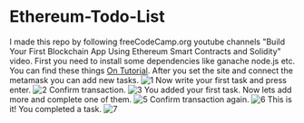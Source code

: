 # Ethereum-Todo-List
I made this repo by following freeCodeCamp.org youtube channels "Build Your First Blockchain App Using Ethereum Smart Contracts and Solidity" video.
First you need to install some dependencies like ganache node.js etc. You can find these things [On Tutorial](https://www.youtube.com/watch?v=coQ5dg8wM2o). After you set the site and connect the metamask you can add new tasks.
![1](https://user-images.githubusercontent.com/62032779/162579598-5deb73af-a747-49dd-975f-202142f30044.jpg)
Now write your first task and press enter.
![2](https://user-images.githubusercontent.com/62032779/162579622-74b4b360-a8d0-4471-b354-070df8b19c31.jpg)
Confirm transaction.
![3](https://user-images.githubusercontent.com/62032779/162579667-6590529d-57e2-49ee-8c9b-4b89144e22ae.jpg)
You added your first task. Now lets add more and complete one of them.
![5](https://user-images.githubusercontent.com/62032779/162579686-6657c2e4-b10b-4ba1-b914-39ab15f6a28d.jpg)
Confirm transaction again.
![6](https://user-images.githubusercontent.com/62032779/162579701-e3c86e2a-4580-4496-be1f-c52219452040.jpg)
This is it! You completed a task.
![7](https://user-images.githubusercontent.com/62032779/162579717-c2e27bfb-a491-4909-9361-4837b105ff29.jpg)
